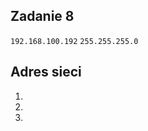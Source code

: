 Zadanie 8 
-------------------

```192.168.100.192```
```255.255.255.0```

Adres sieci
-----------

1. 
2.
3.
